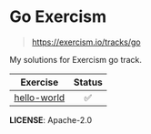 # Go Exercism

> https://exercism.io/tracks/go

My solutions for Exercism go track.

|               Exercise               | Status |
| :----------------------------------: | :----: |
| [hello-world](hello-world/readme.md) |   ✅   |

**LICENSE**: Apache-2.0

